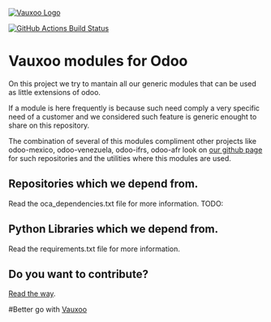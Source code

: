 [![Vauxoo Logo](https://www.vauxoo.com/logo.png)](https://www.vauxoo.com)

[![GitHub Actions Build Status](https://github.com/Vauxoo/addons-vauxoo/actions/workflows/test.yml/badge.svg)](https://github.com/Vauxoo/addons-vauxoo/actions)

Vauxoo modules for Odoo
=======================

On this project we try to mantain all our generic modules that can be used as
little extensions of odoo.

If a module is here frequently is because such need comply a very specific need
of a customer and we considered such feature is generic enought to share on
this repository.

The combination of several of this modules compliment other projects like
odoo-mexico, odoo-venezuela, odoo-ifrs, odoo-afr look on [our github
page](https://github.com/Vauxoo) for such repositories and the utilities where
this modules are used.

Repositories which we depend from.
----------------------------------

Read the oca_dependencies.txt file for more information. TODO:

Python Libraries which we depend from.
--------------------------------------

Read the requirements.txt file for more information.

Do you want to contribute?
--------------------------

[Read the way](https://github.com/Vauxoo/addons-vauxoo/blob/9.0/CONTRIBUTING.md).

#Better go with [Vauxoo](http://vauxoo.com)
